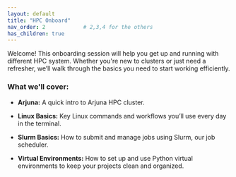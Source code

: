 ```yaml
---
layout: default
title: "HPC Onboard"
nav_order: 2            # 2,3,4 for the others
has_children: true
---
```


Welcome! This onboarding session will help you get up and running with different HPC system. Whether you're new to clusters or just need a refresher, we’ll walk through the basics you need to start working efficiently.

### **What we'll cover:**

* **Arjuna:**
  A quick intro to Arjuna HPC cluster.

* **Linux Basics:**
  Key Linux commands and workflows you’ll use every day in the terminal.

* **Slurm Basics:**
  How to submit and manage jobs using Slurm, our job scheduler.

* **Virtual Environments:**
  How to set up and use Python virtual environments to keep your projects clean and organized.

